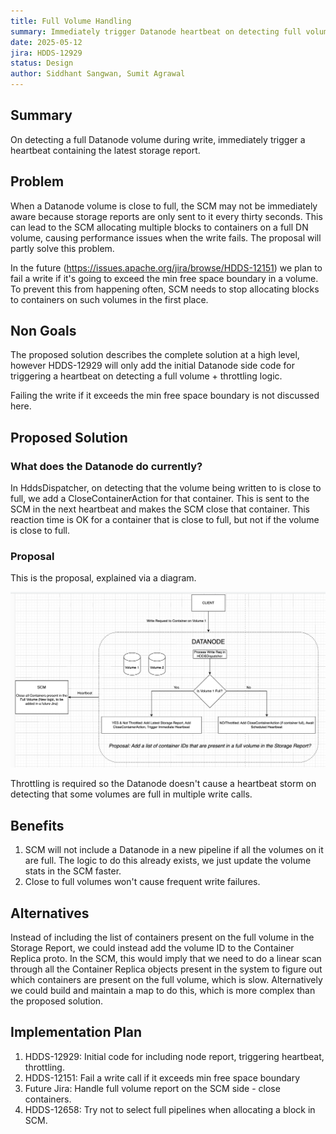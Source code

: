 ```yaml
---
title: Full Volume Handling
summary: Immediately trigger Datanode heartbeat on detecting full volume
date: 2025-05-12
jira: HDDS-12929
status: Design 
author: Siddhant Sangwan, Sumit Agrawal
---
```


<!--
  Licensed under the Apache License, Version 2.0 (the "License");
  you may not use this file except in compliance with the License.
  You may obtain a copy of the License at

   http://www.apache.org/licenses/LICENSE-2.0

  Unless required by applicable law or agreed to in writing, software
  distributed under the License is distributed on an "AS IS" BASIS,
  WITHOUT WARRANTIES OR CONDITIONS OF ANY KIND, either express or implied.
  See the License for the specific language governing permissions and
  limitations under the License. See accompanying LICENSE file.
-->

## Summary
On detecting a full Datanode volume during write, immediately trigger a heartbeat containing the latest storage report.

## Problem
When a Datanode volume is close to full, the SCM may not be immediately aware because storage reports are only sent 
to it every thirty seconds. This can lead to the SCM allocating multiple blocks to containers on a full DN volume, 
causing performance issues when the write fails. The proposal will partly solve this problem.

In the future (https://issues.apache.org/jira/browse/HDDS-12151) we plan to fail a write if it's going to exceed the min free space boundary in a volume. To prevent this from happening often, SCM needs to stop allocating blocks to containers on such volumes in the first place.

## Non Goals
The proposed solution describes the complete solution at a high level, however HDDS-12929 will only add the initial Datanode side code for triggering a heartbeat on detecting a full volume + throttling logic.

Failing the write if it exceeds the min free space boundary is not discussed here.

## Proposed Solution

### What does the Datanode do currently?

In HddsDispatcher, on detecting that the volume being written to is close to full, we add a CloseContainerAction for
that container. This is sent to the SCM in the next heartbeat and makes the SCM close that container. This reaction time
 is OK for a container that is close to full, but not if the volume is close to full.

### Proposal
This is the proposal, explained via a diagram.

![img.png](../../static/img.png)

Throttling is required so the Datanode doesn't cause a heartbeat storm on detecting that some volumes are full in multiple write calls.

## Benefits
1.  SCM will not include a Datanode in a new pipeline if all the volumes on it are full. The logic to do this already exists, we just update the volume stats in the SCM faster.
2. Close to full volumes won't cause frequent write failures.

## Alternatives
Instead of including the list of containers present on the full volume in the Storage Report, we could instead add the volume ID to the Container Replica proto. In the SCM, this would imply that we need to do a linear scan through all the Container Replica objects present in the system to figure out which containers are present on the full volume, which is slow. Alternatively we could build and maintain a map to do this, which is more complex than the proposed solution.

## Implementation Plan
1. HDDS-12929: Initial code for including node report, triggering heartbeat, throttling.
2. HDDS-12151: Fail a write call if it exceeds min free space boundary
3. Future Jira: Handle full volume report on the SCM side - close containers.
4. HDDS-12658: Try not to select full pipelines when allocating a block in SCM.
